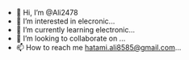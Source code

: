 - 👋 Hi, I’m @Ali2478
- 👀 I’m interested in elecronic...
- 🌱 I’m currently learning electronic...
- 💞️ I’m looking to collaborate on ...
- 📫 How to reach me hatami.ali8585@gmail.com...

<!---
Ali2478/Ali2478 is a ✨ special ✨ repository because its `README.md` (this file) appears on your GitHub profile.
You can click the Preview link to take a look at your changes.
--->
